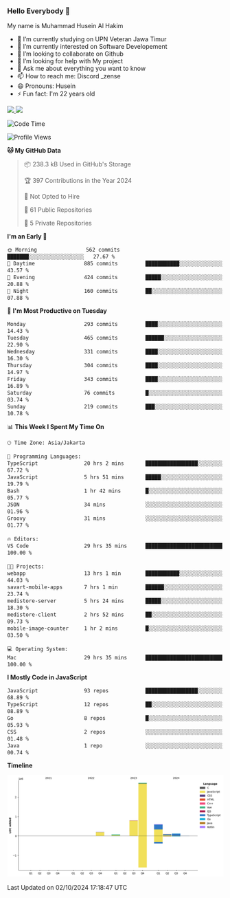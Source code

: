### Hello Everybody 👋

My name is Muhammad Husein Al Hakim

- 🔭 I’m currently studying on UPN Veteran Jawa Timur
- 🌱 I’m currently interested on Software Developement
- 👯 I’m looking to collaborate on Github
- 🤔 I’m looking for help with My project
- 💬 Ask me about everything you want to know
- 📫 How to reach me: Discord _zense
- 😄 Pronouns: Husein
- ⚡ Fun fact: I'm 22 years old

<p align="left">
<a href="https://github.com/huseinhq">
  <img height="180em" src="https://github-readme-stats-eight-theta.vercel.app/api?username=huseinhq&show_icons=true&theme=algolia&include_all_commits=true&count_private=true"/>
  <img height="180em" src="https://github-readme-stats-eight-theta.vercel.app/api/top-langs/?username=huseinhq&layout=compact&langs_count=8&theme=algolia"/>
</a>
</p>

<!--START_SECTION:waka-->
![Code Time](http://img.shields.io/badge/Code%20Time-1%2C490%20hrs%2049%20mins-blue)

![Profile Views](http://img.shields.io/badge/Profile%20Views-0-blue)

**🐱 My GitHub Data** 

> 📦 238.3 kB Used in GitHub's Storage 
 > 
> 🏆 397 Contributions in the Year 2024
 > 
> 🚫 Not Opted to Hire
 > 
> 📜 61 Public Repositories 
 > 
> 🔑 5 Private Repositories 
 > 
**I'm an Early 🐤** 

```text
🌞 Morning                562 commits         ███████░░░░░░░░░░░░░░░░░░   27.67 % 
🌆 Daytime                885 commits         ███████████░░░░░░░░░░░░░░   43.57 % 
🌃 Evening                424 commits         █████░░░░░░░░░░░░░░░░░░░░   20.88 % 
🌙 Night                  160 commits         ██░░░░░░░░░░░░░░░░░░░░░░░   07.88 % 
```
📅 **I'm Most Productive on Tuesday** 

```text
Monday                   293 commits         ████░░░░░░░░░░░░░░░░░░░░░   14.43 % 
Tuesday                  465 commits         ██████░░░░░░░░░░░░░░░░░░░   22.90 % 
Wednesday                331 commits         ████░░░░░░░░░░░░░░░░░░░░░   16.30 % 
Thursday                 304 commits         ████░░░░░░░░░░░░░░░░░░░░░   14.97 % 
Friday                   343 commits         ████░░░░░░░░░░░░░░░░░░░░░   16.89 % 
Saturday                 76 commits          █░░░░░░░░░░░░░░░░░░░░░░░░   03.74 % 
Sunday                   219 commits         ███░░░░░░░░░░░░░░░░░░░░░░   10.78 % 
```


📊 **This Week I Spent My Time On** 

```text
🕑︎ Time Zone: Asia/Jakarta

💬 Programming Languages: 
TypeScript               20 hrs 2 mins       █████████████████░░░░░░░░   67.72 % 
JavaScript               5 hrs 51 mins       █████░░░░░░░░░░░░░░░░░░░░   19.79 % 
Bash                     1 hr 42 mins        █░░░░░░░░░░░░░░░░░░░░░░░░   05.77 % 
JSON                     34 mins             ░░░░░░░░░░░░░░░░░░░░░░░░░   01.96 % 
Groovy                   31 mins             ░░░░░░░░░░░░░░░░░░░░░░░░░   01.77 % 

🔥 Editors: 
VS Code                  29 hrs 35 mins      █████████████████████████   100.00 % 

🐱‍💻 Projects: 
webapp                   13 hrs 1 min        ███████████░░░░░░░░░░░░░░   44.03 % 
savart-mobile-apps       7 hrs 1 min         ██████░░░░░░░░░░░░░░░░░░░   23.74 % 
medistore-server         5 hrs 24 mins       █████░░░░░░░░░░░░░░░░░░░░   18.30 % 
medistore-client         2 hrs 52 mins       ██░░░░░░░░░░░░░░░░░░░░░░░   09.73 % 
mobile-image-counter     1 hr 2 mins         █░░░░░░░░░░░░░░░░░░░░░░░░   03.50 % 

💻 Operating System: 
Mac                      29 hrs 35 mins      █████████████████████████   100.00 % 
```

**I Mostly Code in JavaScript** 

```text
JavaScript               93 repos            █████████████████░░░░░░░░   68.89 % 
TypeScript               12 repos            ██░░░░░░░░░░░░░░░░░░░░░░░   08.89 % 
Go                       8 repos             █░░░░░░░░░░░░░░░░░░░░░░░░   05.93 % 
CSS                      2 repos             ░░░░░░░░░░░░░░░░░░░░░░░░░   01.48 % 
Java                     1 repo              ░░░░░░░░░░░░░░░░░░░░░░░░░   00.74 % 
```



**Timeline**

![Lines of Code chart](https://raw.githubusercontent.com/HuseinHQ/HuseinHQ/main/assets/bar_graph.png)


 Last Updated on 02/10/2024 17:18:47 UTC
<!--END_SECTION:waka-->
